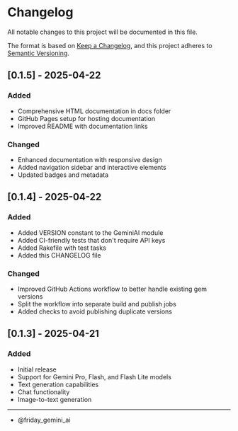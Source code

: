 # Changelog

All notable changes to this project will be documented in this file.

The format is based on [Keep a Changelog](https://keepachangelog.com/en/1.0.0/),
and this project adheres to [Semantic Versioning](https://semver.org/spec/v2.0.0.html).

## [0.1.5] - 2025-04-22

### Added
- Comprehensive HTML documentation in docs folder
- GitHub Pages setup for hosting documentation
- Improved README with documentation links

### Changed
- Enhanced documentation with responsive design
- Added navigation sidebar and interactive elements
- Updated badges and metadata

## [0.1.4] - 2025-04-22

### Added
- Added VERSION constant to the GeminiAI module
- Added CI-friendly tests that don't require API keys
- Added Rakefile with test tasks
- Added this CHANGELOG file

### Changed
- Improved GitHub Actions workflow to better handle existing gem versions
- Split the workflow into separate build and publish jobs
- Added checks to avoid publishing duplicate versions

## [0.1.3] - 2025-04-21

### Added
- Initial release
- Support for Gemini Pro, Flash, and Flash Lite models
- Text generation capabilities
- Chat functionality
- Image-to-text generation

---

* @friday_gemini_ai